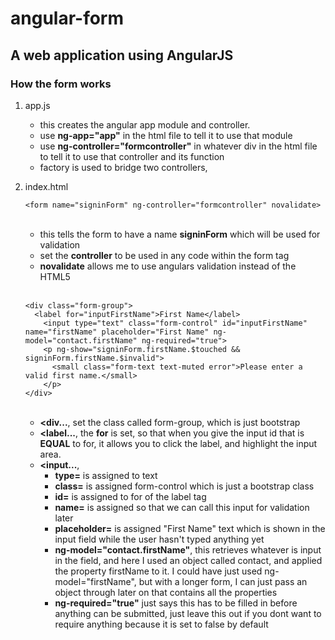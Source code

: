 # angular-form
## A web application using AngularJS

### How the form works
1.  app.js <br>
    * this creates the angular app module and controller.
    * use **ng-app="app"** in the html file to tell it to use that module
    * use **ng-controller="formcontroller"** in whatever div in the html file to tell it to use that controller and its function
    * factory is used to bridge two controllers, 

2. index.html <br>
    ```
    <form name="signinForm" ng-controller="formcontroller" novalidate>
    ```

    <br>

    * this tells the form to have a name **signinForm** which will be used for validation
    * set the **controller** to be used in any code within the form tag
    * **novalidate** allows me to use angulars validation instead of the HTML5

    <br>

    ```
    <div class="form-group">
      <label for="inputFirstName">First Name</label>
        <input type="text" class="form-control" id="inputFirstName" name="firstName" placeholder="First Name" ng-model="contact.firstName" ng-required="true">
        <p ng-show="signinForm.firstName.$touched && signinForm.firstName.$invalid">
          <small class="form-text text-muted error">Please enter a valid first name.</small>
        </p>
    </div>
    ```

    <br>

    * **<div...**, set the class called form-group, which is just bootstrap
    * **<label...**, the **for** is set, so that when you give the input id that is **EQUAL** to for, it allows you to
    click the label, and highlight the input area.
    * **<input...**,
      * **type=** is assigned to text
      * **class=** is assigned form-control which is just a bootstrap class
      * **id=** is assigned to for of the label tag
      * **name=** is assigned so that we can call this input for validation later
      * **placeholder=** is assigned "First Name" text which is shown in the input field while the user hasn't typed anything yet
      * **ng-model="contact.firstName"**, this retrieves whatever is input in the field, and here I used an object called contact, and applied the property
      firstName to it.  I could have just used ng-model="firstName", but with a longer form, I can just pass an object through later on that contains all the properties
      * **ng-required="true"** just says this has to be filled in before anything can be submitted, just leave this out if you dont want to require anything because
      it is set to false by default
